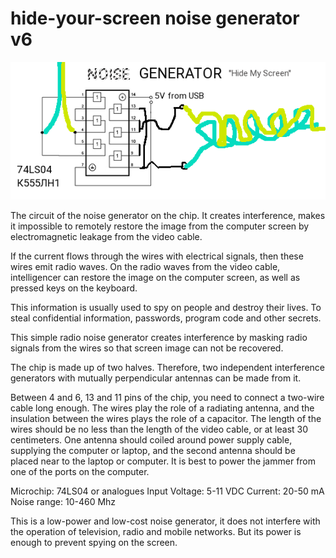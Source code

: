 # hide-your-screen noise generator v6
 
![Diagram](https://github.com/xamarant/hide-your-screen-noise-generator/raw/master/noise%20generator.png)

The circuit of the noise generator on the chip. It creates interference, makes it impossible to remotely restore the image from the computer screen by electromagnetic leakage from the video cable.

If the current flows through the wires with electrical signals, then these wires emit radio waves. On the radio waves from the video cable, intelligencer can restore the image on the computer screen, as well as pressed keys on the keyboard.

This information is usually used to spy on people and destroy their lives. To steal confidential information, passwords, program code and other secrets.

This simple radio noise generator creates interference by masking radio signals from the wires so that screen image can not be recovered.

The chip is made up of two halves. Therefore, two independent interference generators with mutually perpendicular antennas can be made from it.

Between 4 and 6, 13 and 11 pins of the chip, you need to connect a two-wire cable long enough. The wires play the role of a radiating antenna, and the insulation between the wires plays the role of a capacitor. The length of the wires should be no less than the length of the video cable, or at least 30 centimeters. One antenna should coiled around power supply cable, supplying the computer or laptop, and the second antenna should be placed near to the laptop or computer. It is best to power the jammer from one of the ports on the computer.

Microchip: 74LS04 or analogues
Input Voltage: 5-11 VDC
Current: 20-50 mA
Noise range: 10-460 Mhz

This is a low-power and low-cost noise generator, it does not interfere with the operation of television, radio and mobile networks. But its power is enough to prevent spying on the screen.
